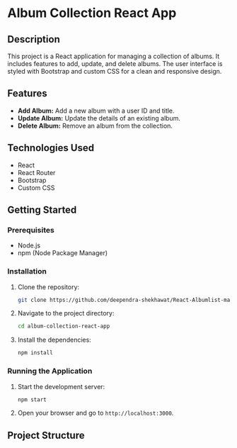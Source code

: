 # Album Collection React App

## Description
This project is a React application for managing a collection of albums. It includes features to add, update, and delete albums. The user interface is styled with Bootstrap and custom CSS for a clean and responsive design.

## Features
- **Add Album:** Add a new album with a user ID and title.
- **Update Album:** Update the details of an existing album.
- **Delete Album:** Remove an album from the collection.

## Technologies Used
- React
- React Router
- Bootstrap
- Custom CSS

## Getting Started

### Prerequisites
- Node.js
- npm (Node Package Manager)

### Installation
1. Clone the repository:
    ```sh
    git clone https://github.com/deependra-shekhawat/React-Albumlist-main.git
    ```
2. Navigate to the project directory:
    ```sh
    cd album-collection-react-app
    ```
3. Install the dependencies:
    ```sh
    npm install
    ```

### Running the Application
1. Start the development server:
    ```sh
    npm start
    ```
2. Open your browser and go to `http://localhost:3000`.

## Project Structure
